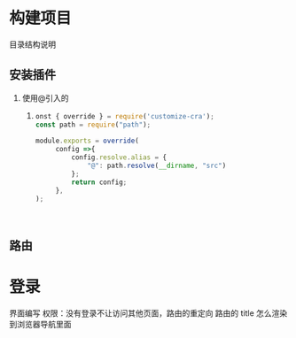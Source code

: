 # 构建项目

目录结构说明

## 安装插件

1. 使用@引入的

   1. ```js
      onst { override } = require('customize-cra');
      const path = require("path");
       
      module.exports = override(
           config =>{
               config.resolve.alias = {
                   "@": path.resolve(__dirname, "src")
               };
               return config;
           },
      );
      ```

      ​

## 路由

# 登录

界面编写
权限：没有登录不让访问其他页面，路由的重定向
路由的 title 怎么渲染到浏览器导航里面
